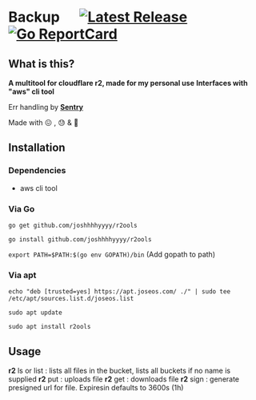 # Backup &nbsp; &nbsp; &nbsp;[![Latest Release](https://img.shields.io/github/release/joshhhhyyyy/r2ools.svg)](https://github.com/joshhhhyyyy/r2ools/releases)      [![Go ReportCard](https://goreportcard.com/badge/joshhhhyyyy/r2ools)](https://goreportcard.com/report/joshhhhyyyy/r2ools)

## What is this?
**A multitool for cloudflare r2, made for my personal use**
**Interfaces with "aws" cli tool**

Err handling by **[Sentry](sentry.io)** 

Made with 😖 , 😓 &amp; 🤮

## Installation
### Dependencies
- aws cli tool
### Via Go
```go get github.com/joshhhhyyyy/r2ools```

```go install github.com/joshhhhyyyy/r2ools```

```export PATH=$PATH:$(go env GOPATH)/bin``` (Add gopath to path)

### Via apt
```echo "deb [trusted=yes] https://apt.joseos.com/ ./" | sudo tee /etc/apt/sources.list.d/joseos.list```

```sudo apt update```

```sudo apt install r2ools```

## Usage
**r2** ls or list <bucket-name>: lists all files in the bucket, lists all buckets if no name is supplied
**r2** put <bucket> <path to file>: uploads file
**r2** get <bucket> <file to get> <output path>: downloads file
**r2** sign <bucket> <file> <expiresin>: generate presigned url for file. Expiresin defaults to 3600s (1h)
	
